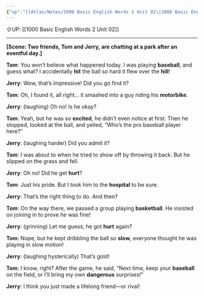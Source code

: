 ```yaml
---
{"up":"[[Atlas/Notes/1000 Basic English Words 2 Unit 02\|1000 Basic English Words 2 Unit 02]]","dg-publish":true,"permalink":"/atlas/notes/1000-bew-2-unit-02-conversation/","dgPassFrontmatter":true}
---
```


⇧UP: [[1000 Basic English Words 2 Unit 02]]

---

**[Scene: Two friends, Tom and Jerry, are chatting at a park after an eventful day.]**

**Tom**: You won’t believe what happened today. I was playing **baseball**, and guess what? I accidentally **hit** the ball so hard it flew over the **hill**!

**Jerry**: Wow, that’s impressive! Did you go find it?

**Tom**: Oh, I found it, all right... it smashed into a guy riding his **motorbike**.

**Jerry**: (laughing) Oh no! Is he okay?

**Tom**: Yeah, but he was so **excited**, he didn’t even notice at first. Then he stopped, looked at the ball, and yelled, “Who’s the pro baseball player here?”

**Jerry**: (laughing harder) Did you admit it?

**Tom**: I was about to when he tried to show off by throwing it back. But he slipped on the grass and fell.

**Jerry**: Oh no! Did he get **hurt**?

**Tom**: Just his pride. But I took him to the **hospital** to be sure.

**Jerry**: That’s the right thing to do. And then?

**Tom**: On the way there, we passed a group playing **basketball**. He insisted on joining in to prove he was fine!

**Jerry**: (grinning) Let me guess, he got **hurt** again?

**Tom**: Nope, but he kept dribbling the ball so **slow**, everyone thought he was playing in slow motion!

**Jerry**: (laughing hysterically) That’s gold!

**Tom**: I know, right? After the game, he said, “Next time, keep your **baseball** on the field, or I’ll bring my own **dangerous** surprises!”

**Jerry**: I think you just made a lifelong friend—or rival!


